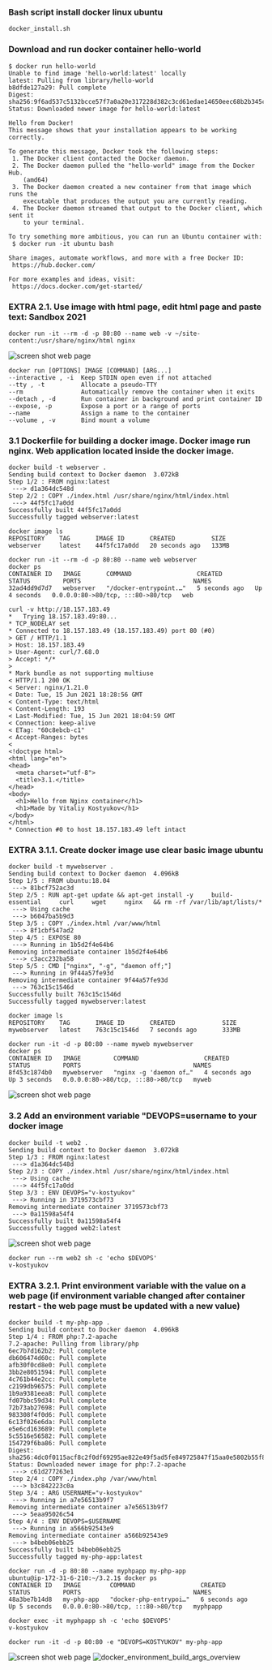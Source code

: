 ### Bash script install docker linux ubuntu
``` docker_install.sh ``` 
### Download and run docker container hello-world
```
$ docker run hello-world
Unable to find image 'hello-world:latest' locally
latest: Pulling from library/hello-world
b8dfde127a29: Pull complete
Digest: sha256:9f6ad537c5132bcce57f7a0a20e317228d382c3cd61edae14650eec68b2b345c
Status: Downloaded newer image for hello-world:latest

Hello from Docker!
This message shows that your installation appears to be working correctly.

To generate this message, Docker took the following steps:
 1. The Docker client contacted the Docker daemon.
 2. The Docker daemon pulled the "hello-world" image from the Docker Hub.
    (amd64)
 3. The Docker daemon created a new container from that image which runs the
    executable that produces the output you are currently reading.
 4. The Docker daemon streamed that output to the Docker client, which sent it
    to your terminal.

To try something more ambitious, you can run an Ubuntu container with:
 $ docker run -it ubuntu bash

Share images, automate workflows, and more with a free Docker ID:
 https://hub.docker.com/

For more examples and ideas, visit:
 https://docs.docker.com/get-started/
```
### EXTRA 2.1. Use image with html page, edit html page and paste text: <Username> Sandbox 2021
``` docker run -it --rm -d -p 80:80 --name web -v ~/site-content:/usr/share/nginx/html nginx ```

![screen shot web page](https://github.com/v-kostyukov/Internship-2021/blob/master/task3/img/screen2.png)
````
docker run [OPTIONS] IMAGE [COMMAND] [ARG...]
--interactive , -i	Keep STDIN open even if not attached
--tty , -t          Allocate a pseudo-TTY
--rm                Automatically remove the container when it exits
--detach , -d       Run container in background and print container ID
--expose, -p        Expose a port or a range of ports
--name              Assign a name to the container
--volume , -v       Bind mount a volume
````
### 3.1 Dockerfile for building a docker image. Docker image run nginx. Web application located inside the docker image. 

``` 
docker build -t webserver .
Sending build context to Docker daemon  3.072kB
Step 1/2 : FROM nginx:latest
 ---> d1a364dc548d
Step 2/2 : COPY ./index.html /usr/share/nginx/html/index.html
 ---> 44f5fc17a0dd
Successfully built 44f5fc17a0dd
Successfully tagged webserver:latest

docker image ls
REPOSITORY    TAG       IMAGE ID       CREATED          SIZE
webserver     latest    44f5fc17a0dd   20 seconds ago   133MB

docker run -it --rm -d -p 80:80 --name web webserver
docker ps
CONTAINER ID   IMAGE       COMMAND                  CREATED         STATUS         PORTS                               NAMES
32ad4dd9d7d7   webserver   "/docker-entrypoint.…"   5 seconds ago   Up 4 seconds   0.0.0.0:80->80/tcp, :::80->80/tcp   web

curl -v http://18.157.183.49
*   Trying 18.157.183.49:80...
* TCP_NODELAY set
* Connected to 18.157.183.49 (18.157.183.49) port 80 (#0)
> GET / HTTP/1.1
> Host: 18.157.183.49
> User-Agent: curl/7.68.0
> Accept: */*
>
* Mark bundle as not supporting multiuse
< HTTP/1.1 200 OK
< Server: nginx/1.21.0
< Date: Tue, 15 Jun 2021 18:28:56 GMT
< Content-Type: text/html
< Content-Length: 193
< Last-Modified: Tue, 15 Jun 2021 18:04:59 GMT
< Connection: keep-alive
< ETag: "60c8ebcb-c1"
< Accept-Ranges: bytes
<
<!doctype html>
<html lang="en">
<head>
  <meta charset="utf-8">
  <title>3.1.</title>
</head>
<body>
  <h1>Hello from Nginx container</h1>
  <h1>Made by Vitaliy Kostyukov</h1>
</body>
</html>
* Connection #0 to host 18.157.183.49 left intact
```
### EXTRA 3.1.1. Create docker image use clear basic image ubuntu
``` 
docker build -t mywebserver .
Sending build context to Docker daemon  4.096kB
Step 1/5 : FROM ubuntu:18.04
 ---> 81bcf752ac3d
Step 2/5 : RUN apt-get update && apt-get install -y     build-essential     curl     wget     nginx   && rm -rf /var/lib/apt/lists/*
 ---> Using cache
 ---> b6047ba5b9d3
Step 3/5 : COPY ./index.html /var/www/html
 ---> 8f1cbf547ad2
Step 4/5 : EXPOSE 80
 ---> Running in 1b5d2f4e64b6
Removing intermediate container 1b5d2f4e64b6
 ---> c3acc232ba58
Step 5/5 : CMD ["nginx", "-g", "daemon off;"]
 ---> Running in 9f44a57fe93d
Removing intermediate container 9f44a57fe93d
 ---> 763c15c1546d
Successfully built 763c15c1546d
Successfully tagged mywebserver:latest

docker image ls
REPOSITORY    TAG       IMAGE ID       CREATED             SIZE
mywebserver   latest    763c15c1546d   7 seconds ago       333MB

docker run -it -d -p 80:80 --name myweb mywebserver
docker ps
CONTAINER ID   IMAGE         COMMAND                  CREATED         STATUS         PORTS                               NAMES
8f453c1874b0   mywebserver   "nginx -g 'daemon of…"   4 seconds ago   Up 3 seconds   0.0.0.0:80->80/tcp, :::80->80/tcp   myweb
```
![screen shot web page](https://github.com/v-kostyukov/Internship-2021/blob/master/task3/img/screen3.png)
### 3.2 Add an environment variable "DEVOPS=username to your docker image
```
docker build -t web2 .
Sending build context to Docker daemon  3.072kB
Step 1/3 : FROM nginx:latest
 ---> d1a364dc548d
Step 2/3 : COPY ./index.html /usr/share/nginx/html/index.html
 ---> Using cache
 ---> 44f5fc17a0dd
Step 3/3 : ENV DEVOPS="v-kostyukov"
 ---> Running in 3719573cbf73
Removing intermediate container 3719573cbf73
 ---> 0a11598a54f4
Successfully built 0a11598a54f4
Successfully tagged web2:latest
```
![screen shot web page](https://github.com/v-kostyukov/Internship-2021/blob/master/task3/img/screen4.png)
```
docker run --rm web2 sh -c 'echo $DEVOPS'
v-kostyukov
```
### EXTRA 3.2.1. Print environment variable with the value on a web page (if environment variable changed after container restart - the web page must be updated with a new value)
```
docker build -t my-php-app .
Sending build context to Docker daemon  4.096kB
Step 1/4 : FROM php:7.2-apache
7.2-apache: Pulling from library/php
6ec7b7d162b2: Pull complete
db606474d60c: Pull complete
afb30f0cd8e0: Pull complete
3bb2e8051594: Pull complete
4c761b44e2cc: Pull complete
c2199db96575: Pull complete
1b9a9381eea8: Pull complete
fd07bbc59d34: Pull complete
72b73ab27698: Pull complete
983308f4f0d6: Pull complete
6c13f026e6da: Pull complete
e5e6cd163689: Pull complete
5c5516e56582: Pull complete
154729f6ba86: Pull complete
Digest: sha256:4dc0f0115acf8c2f0df69295ae822e49f5ad5fe849725847f15aa0e5802b55f8
Status: Downloaded newer image for php:7.2-apache
 ---> c61d277263e1
Step 2/4 : COPY ./index.php /var/www/html
 ---> b3c842223c0a
Step 3/4 : ARG USERNAME="v-kostyukov"
 ---> Running in a7e56513b9f7
Removing intermediate container a7e56513b9f7
 ---> 5eaa95026c54
Step 4/4 : ENV DEVOPS=$USERNAME
 ---> Running in a566b92543e9
Removing intermediate container a566b92543e9
 ---> b4beb06ebb25
Successfully built b4beb06ebb25
Successfully tagged my-php-app:latest

docker run -d -p 80:80 --name myphpapp my-php-app
ubuntu@ip-172-31-6-210:~/3.2.1$ docker ps
CONTAINER ID   IMAGE        COMMAND                  CREATED         STATUS         PORTS                               NAMES
48a3be7b14d8   my-php-app   "docker-php-entrypoi…"   6 seconds ago   Up 5 seconds   0.0.0.0:80->80/tcp, :::80->80/tcp   myphpapp

docker exec -it myphpapp sh -c 'echo $DEVOPS'
v-kostyukov

docker run -it -d -p 80:80 -e "DEVOPS=KOSTYUKOV" my-php-app
```
![screen shot web page](https://github.com/v-kostyukov/Internship-2021/blob/master/task3/img/screen5.png)
![docker_environment_build_args_overview](https://github.com/v-kostyukov/Internship-2021/blob/master/task3/img/docker_environment_build_args_overview.png)
